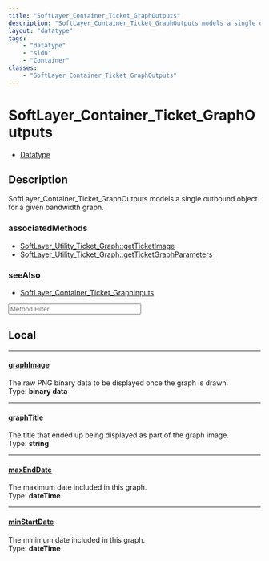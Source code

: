 ```yaml
---
title: "SoftLayer_Container_Ticket_GraphOutputs"
description: "SoftLayer_Container_Ticket_GraphOutputs models a single outbound object for a given bandwidth graph."
layout: "datatype"
tags:
    - "datatype"
    - "sldn"
    - "Container"
classes:
    - "SoftLayer_Container_Ticket_GraphOutputs"
---
```


# SoftLayer_Container_Ticket_GraphOutputs
<div id='service-datatype'>
    <ul id='sldn-reference-tabs'>
        <li id='datatype'> <a href='/reference/datatypes/SoftLayer_Container_Ticket_GraphOutputs' >Datatype</a></li>
    </ul>
</div>

## Description 
SoftLayer_Container_Ticket_GraphOutputs models a single outbound object for a given bandwidth graph.


### associatedMethods

*  [SoftLayer_Utility_Ticket_Graph::getTicketImage](/reference/services/SoftLayer_Utility_Ticket_Graph/getTicketImage )
*  [SoftLayer_Utility_Ticket_Graph::getTicketGraphParameters](/reference/services/SoftLayer_Utility_Ticket_Graph/getTicketGraphParameters )



### seeAlso

* [SoftLayer_Container_Ticket_GraphInputs](/reference/datatypes/SoftLayer_Container_Ticket_GraphInputs )




<!-- Service Filer BEGIN -->
<div class="view-filters">
        <div class="clearfix">
            <div class="search-input-box">
                <input placeholder="Method Filter" onkeyup="titleSearch(inputId='prop-input', divId='properties', elementClass='prop-row')" 
                    type="text" id="prop-input" value="" size="30" maxlength="128" class="form-text">
            </div>
        </div>
</div>
<!-- Service Filer END -->

<div id="properties" class="content">
<div id="localProperties" class="prop-content" >

## Local
-----
[graphImage]: #graphimage
#### [graphImage]
The raw PNG binary data to be displayed once the graph is drawn.  
<span class="type-label">Type: </span>**binary data**

-----
[graphTitle]: #graphtitle
#### [graphTitle]
The title that ended up being displayed as part of the graph image.  
<span class="type-label">Type: </span>**string**

-----
[maxEndDate]: #maxenddate
#### [maxEndDate]
The maximum date included in this graph.  
<span class="type-label">Type: </span>**dateTime**

-----
[minStartDate]: #minstartdate
#### [minStartDate]
The minimum date included in this graph.  
<span class="type-label">Type: </span>**dateTime**

</div>
<!-- LOCAL PROPERTY END -->

</div>


